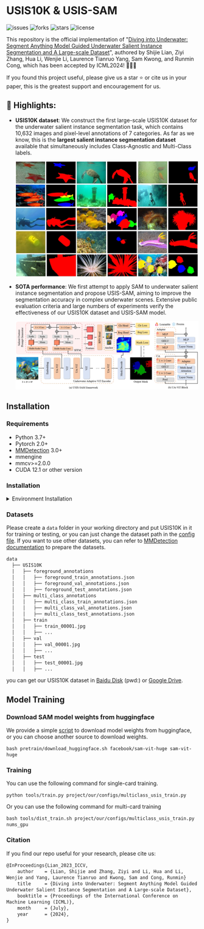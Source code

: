 # USIS10K & USIS-SAM
![issues](https://img.shields.io/github/issues/LiamLian0727/USIS10K)
![forks](https://img.shields.io/github/forks/LiamLian0727/USIS10K)
![stars](https://img.shields.io/github/stars/LiamLian0727/USIS10K)
![license](https://img.shields.io/github/license/LiamLian0727/USIS10K)

This repository is the official implementation of "[Diving into Underwater: Segment Anything Model Guided Underwater Salient Instance Segmentation and A Large-scale Dataset]()", authored by Shijie Lian, Ziyi Zhang, Hua Li, Wenjie Li, Laurence Tianruo Yang, Sam Kwong, and Runmin Cong, which has been accepted by ICML2024! 🎉🎉🎉

If you found this project useful, please give us a star ⭐️ or cite us in your paper, this is the greatest support and encouragement for us.

## :rocket: Highlights:
- **USIS10K dataset**: We construct the first large-scale USIS10K dataset for the underwater salient instance segmentation task, which contains 10,632 images and pixel-level annotations of 7 categories. As far as we know, this is the **largest salient instance segmentation dataset** available that simultaneously includes Class-Agnostic and Multi-Class labels.
  
  ![dataset img](figs/dataset_show.png)
- **SOTA performance**: We first attempt to apply SAM to underwater salient instance segmentation and propose USIS-SAM, aiming to improve the segmentation accuracy in complex underwater scenes. Extensive public evaluation criteria and large numbers of experiments verify the effectiveness of our USIS10K dataset and USIS-SAM model.
 
  ![framework_img](figs/framework.png)

## Installation

### Requirements
* Python 3.7+
* Pytorch 2.0+
* [MMDetection](https://mmdetection.readthedocs.io/en/latest/get_started.html) 3.0+
* mmengine
* mmcv>=2.0.0
* CUDA 12.1 or other version

### Installation
<details>
<summary>Environment Installation</summary>

**Step 0**: Download and install [Miniconda](https://docs.conda.io/projects/miniconda/en/latest/index.html) from the official website.

**Step 1**: Create a conda environment and activate it.

```shell
conda create -n usis python=3.19 -y
conda activate usis
```

**Step 2**: Install [PyTorch](https://pytorch.org/get-started/previous-versions/#v212). If you have experience with PyTorch and have already installed it, you can skip to the next section. 

**Step 3**: Install MMEngine, MMCV, and MMDetection using MIM.

```shell
pip install -U openmim
mim install mmengine
mim install "mmcv>=2.0.0"
mim install mmdet
```

**Step 4**: Install other dependencies from requirements.txt
```shell
pip install -r requirements.txt
```

</details>

### Datasets

Please create a `data` folder in your working directory and put USIS10K in it for training or testing, or you can just change the dataset path in the [config file](project/our/configs). If you want to use other datasets, you can refer to [MMDetection documentation](https://mmdetection.readthedocs.io/en/latest/user_guides/dataset_prepare.html) to prepare the datasets.

    data
      ├── USIS10K
      |   ├── foreground_annotations
      │   │   ├── foreground_train_annotations.json
      │   │   ├── foreground_val_annotations.json
      │   │   ├── foreground_test_annotations.json
      │   ├── multi_class_annotations
      │   │   ├── multi_class_train_annotations.json
      │   │   ├── multi_class_val_annotations.json
      │   │   ├── multi_class_test_annotations.json
      │   ├── train
      │   │   ├── train_00001.jpg
      │   │   ├── ...
      │   ├── val
      │   │   ├── val_00001.jpg
      │   │   ├── ...
      │   ├── test
      │   │   ├── test_00001.jpg
      │   │   ├── ...

you can get our USIS10K dataset in [Baidu Disk]() (pwd:) or [Google Drive]().

## Model Training

### Download SAM model weights from huggingface

We provide a simple [script](pretrain/download_huggingface.sh) to download model weights from huggingface, or you can choose another source to download weights.

```shell
bash pretrain/download_huggingface.sh facebook/sam-vit-huge sam-vit-huge
```

### Training

You can use the following command for single-card training.

```shell
python tools/train.py project/our/configs/multiclass_usis_train.py
```

Or you can use the following command for multi-card training

```shell
bash tools/dist_train.sh project/our/configs/multiclass_usis_train.py nums_gpu
```

### Citation
If you find our repo useful for your research, please cite us:
```
@InProceedings{Lian_2023_ICCV,
    author    = {Lian, Shijie and Zhang, Ziyi and Li, Hua and Li, Wenjie and Yang, Laurence Tianruo and Kwong, Sam and Cong, Runmin}
    title     = {Diving into Underwater: Segment Anything Model Guided Underwater Salient Instance Segmentation and A Large-scale Dataset},
    booktitle = {Proceedings of the International Conference on Machine Learning (ICML)},
    month     = {July},
    year      = {2024},
}
```





